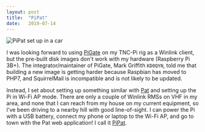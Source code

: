```yaml
---
layout: post
title:  "PiPat"
date:   2019-07-14
---
```

![PiPat set up in a car](https://1.bp.blogspot.com/-mn9mlZGJo6M/XXQfNEIJoJI/AAAAAAABp3M/x-QlGJSUH6Ap8rp23cqGLV9srcE7a1FzgCLcBGAs/s320/IMG_20190806_160827%2B%25281%2529.jpg)

I was looking forward to using <a href="http://pigate.net/">PiGate</a> on my TNC-Pi rig as a Winlink
client, but the pre-built disk images don't work with my hardware (Raspberry Pi 3B+). The
integrator/maintainer of PiGate, Mark Griffith `KD0QYN`, told me that building a new image is
getting harder because Raspbian has moved to PHP7, and SquirrelMail is incompatible and is not
likely to be updated.

Instead, I set about setting up something similar with [Pat](http://getpat.io/)
and setting up the Pi in Wi-Fi AP mode. There are only a couple of Winlink RMSs on VHF in my area,
and none that I can reach from my house on my current equipment, so I've been driving to a nearby
hill with good line-of-sight. I can power the Pi with a USB battery, connect my phone or laptop to
the Wi-Fi AP, and go to town with the Pat web application! I call it
[PiPat](https://www.k0swe.radio/pipat).
